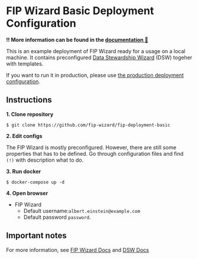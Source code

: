 # FIP Wizard Basic Deployment Configuration

**‼ More information can be found in the [documentation 📕](https://fip-wizard.readthedocs.org)**

This is an example deployment of FIP Wizard ready for a usage on a local machine. It contains preconfigured [Data Stewardship Wizard](https://ds-wizard.org) (DSW) togeher with templates.

If you want to run it in production, please use [the production deployment configuration](https://github.com/fip-wizard/fip-deployment-production).

## Instructions

**1. Clone repository**

```
$ git clone https://github.com/fip-wizard/fip-deployment-basic
```

**2. Edit configs**

The FIP Wizard is mostly preconfigured. However, there are still some properties that has to be defined. Go through configuration files and find `(!)` with description what to do.

**3. Run docker**

```
$ docker-compose up -d
```

**4. Open browser**

- FIP Wizard
  - Default username:`albert.einstein@example.com`
  - Default password `password`.


## Important notes

For more information, see [FIP Wizard Docs](https://fip-wizard.readthedocs.org) and [DSW Docs](https://docs.ds-wizard.org)

